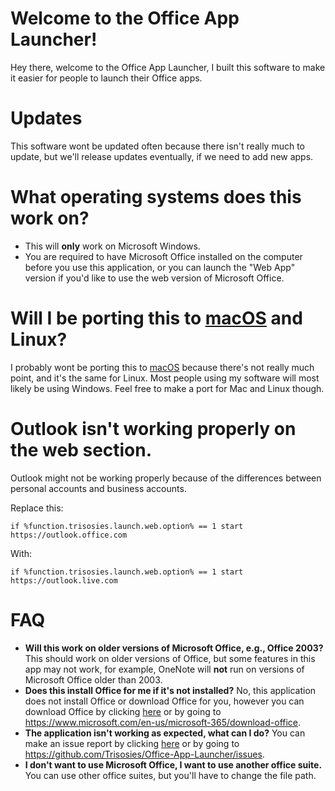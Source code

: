 # Welcome to the Office App Launcher!
Hey there, welcome to the Office App Launcher, I built this software to make it easier for people to launch their Office apps.
# Updates
This software wont be updated often because there isn't really much to update, but we'll release updates eventually, if we need to add new apps. 
# What operating systems does this work on?
- This will **only** work on Microsoft Windows.
- You are required to have Microsoft Office installed on the computer before you use this application, or you can launch the "Web App" version if you'd like to use the web version of Microsoft Office.
# Will I be porting this to [macOS](https://apple.com/macOS) and Linux?
I probably wont be porting this to [macOS](https://apple.com/macOS) because there's not really much point, and it's the same for Linux. Most people using my software will most likely be using Windows. Feel free to make a port for Mac and Linux though.
# Outlook isn't working properly on the web section.
Outlook might not be working properly because of the differences between personal accounts and business accounts.

Replace this:
```
if %function.trisosies.launch.web.option% == 1 start https://outlook.office.com
```
With:
```
if %function.trisosies.launch.web.option% == 1 start https://outlook.live.com
```
# FAQ
- **Will this work on older versions of Microsoft Office, e.g., Office 2003?** This should work on older versions of Office, but some features in this app may not work, for example, OneNote will **not** run on versions of Microsoft Office older than 2003.
- **Does this install Office for me if it's not installed?** No, this application does not install Office or download Office for you, however you can download Office by clicking [here](https://www.microsoft.com/en-us/microsoft-365/download-office) or by going to https://www.microsoft.com/en-us/microsoft-365/download-office.
- **The application isn't working as expected, what can I do?** You can make an issue report by clicking [here](https://github.com/Trisosies/Office-App-Launcher/issues) or by going to https://github.com/Trisosies/Office-App-Launcher/issues.
- **I don't want to use Microsoft Office, I want to use another office suite.** You can use other office suites, but you'll have to change the file path.
